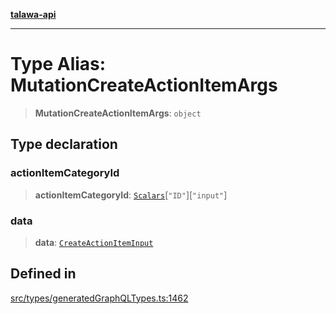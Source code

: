 [**talawa-api**](../../../README.md)

***

# Type Alias: MutationCreateActionItemArgs

> **MutationCreateActionItemArgs**: `object`

## Type declaration

### actionItemCategoryId

> **actionItemCategoryId**: [`Scalars`](Scalars.md)\[`"ID"`\]\[`"input"`\]

### data

> **data**: [`CreateActionItemInput`](CreateActionItemInput.md)

## Defined in

[src/types/generatedGraphQLTypes.ts:1462](https://github.com/Suyash878/talawa-api/blob/b5a9d8b4a1ea678a3d6f5b710b3721f91a3052fc/src/types/generatedGraphQLTypes.ts#L1462)
